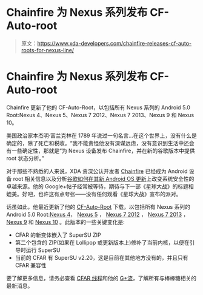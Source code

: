 # Chainfire 为 Nexus 系列发布 CF-Auto-root

> 原文：<https://www.xda-developers.com/chainfire-releases-cf-auto-roots-for-nexus-line/>

# Chainfire 为 Nexus 系列发布 CF-Auto-root

Chainfire 更新了他的 CF-Auto-Root，以包括所有 Nexus 系列的 Android 5.0 Root:Nexus 4、Nexus 5、Nexus 7 2012、Nexus 7 2013、Nexus 9 和 Nexus 10。

美国政治家本杰明·富兰克林在 1789 年说过一句名言...在这个世界上，没有什么是确定的，除了死亡和税收。“我不能责怪他没有深谋远虑，没有意识到生活中还会有一些确定性，那就是“为 Nexus 设备发布 Chainfire，并在新的谷歌版本中提供 root 状态分析。”

对于那些不熟悉的人来说，XDA 资深公认开发者 [Chainfire](http://forum.xda-developers.com/member.php?u=631273) 已经成为 Android 设备 root 相关信息以及分析[谷歌如何在其](https://plus.google.com/u/0/113517319477420052449/posts/VxjfYJnZAXP)[新 Android OS 更新](http://www.xda-developers.com/android/chainfire-roots-nexus-9/ "Chainfire Roots Lollipop on the Nexus 9!")上改变系统安全性的卓越来源。他的 Google+帖子经常被等待，期待与下一部《星球大战》的标题相媲美。好吧，也许这有点夸张——没有任何观看《星球大战》宣布的派对。

话虽如此，他最近更新了他的 [CF-Auto-Root](http://forum.xda-developers.com/showthread.php?t=1980683) 下载，以包括所有 Nexus 系列的 Android 5.0 Root:[Nexus 4](http://forum.xda-developers.com/nexus-4)， [Nexus 5](http://forum.xda-developers.com/google-nexus-5) ， [Nexus 7 2012](http://forum.xda-developers.com/nexus-7) ， [Nexus 7 2013](http://forum.xda-developers.com/nexus-7-2013) ， [Nexus 9](http://forum.xda-developers.com/nexus-9) 和 [Nexus 10](http://forum.xda-developers.com/nexus-10) 。此版本的一些关键变化是:

*   CFAR 的新变体嵌入了 SuperSU ZIP
*   第二个包含的 ZIP(如果在 Lollipop 或更新版本上)修补了当前内核，以便在引导时运行 SuperSU
*   当前的 CFAR 有 SuperSU v2.20，这是目前在其他地方没有的，并且只有 CFAR 兼容性

要了解更多信息，请务必查看 [CFAR 线程](http://forum.xda-developers.com/showthread.php?t=1980683)和他的 [G+流](https://plus.google.com/u/0/+Chainfire/posts)，了解所有与棒棒糖相关的最新消息。